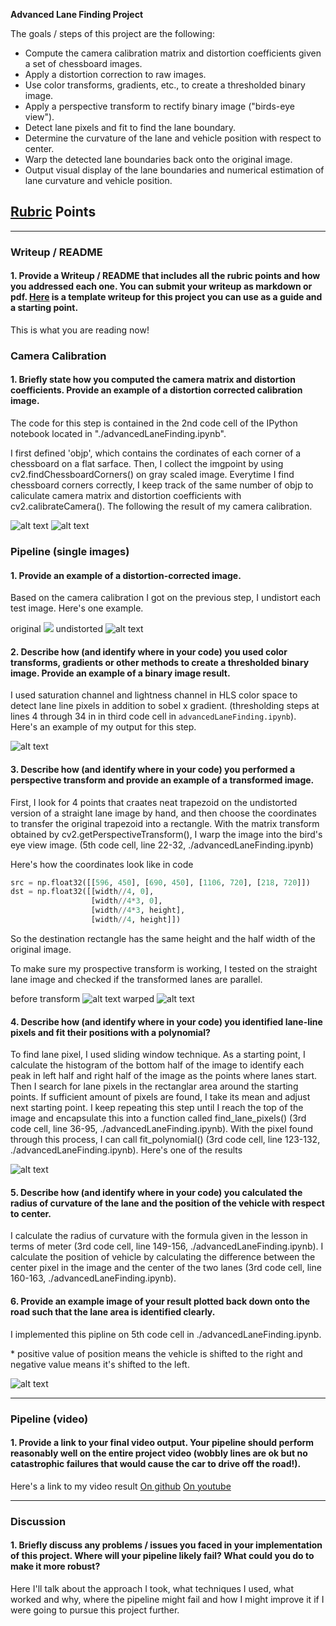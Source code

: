 
**Advanced Lane Finding Project**

The goals / steps of this project are the following:

* Compute the camera calibration matrix and distortion coefficients given a set of chessboard images.
* Apply a distortion correction to raw images.
* Use color transforms, gradients, etc., to create a thresholded binary image.
* Apply a perspective transform to rectify binary image ("birds-eye view").
* Detect lane pixels and fit to find the lane boundary.
* Determine the curvature of the lane and vehicle position with respect to center.
* Warp the detected lane boundaries back onto the original image.
* Output visual display of the lane boundaries and numerical estimation of lane curvature and vehicle position.

[//]: # (Image References)

[original]: ./output_images/camera_calib/original.jpg
[undistorted]: ./output_images/camera_calib/undistorted.jpg "Undistorted"
[test_original]: ./test_images/test2.jpg
[test_undistorted]: ./output_images/undist/test2.jpg "Road Transformed"
[image3]: ./output_images/sobel_s_channel/test2.jpg "Binary Example"
[before_warp]: ./output_images/sobel_s_channel/straight_lines2.jpg
[warped]: ./output_images/threshold_warped/straight_lines2.jpg
[lane_pixel]: ./output_images/lane_pixel/test2.jpg
[marked_lane]: ./output_images/marked_lane/test2.jpg
[video1]: ./project_video.mp4 "Video"

## [Rubric](https://review.udacity.com/#!/rubrics/571/view) Points
---

### Writeup / README

#### 1. Provide a Writeup / README that includes all the rubric points and how you addressed each one.  You can submit your writeup as markdown or pdf.  [Here](https://github.com/udacity/CarND-Advanced-Lane-Lines/blob/master/writeup_template.md) is a template writeup for this project you can use as a guide and a starting point.  

This is what you are reading now!

### Camera Calibration

#### 1. Briefly state how you computed the camera matrix and distortion coefficients. Provide an example of a distortion corrected calibration image.

The code for this step is contained in the 2nd code cell of the IPython notebook located in "./advancedLaneFinding.ipynb".  

I first defined 'objp', which contains the cordinates of each corner of a chessboard on a flat sarface. Then, I collect the imgpoint by using cv2.findChessboardCorners() on gray scaled image. Everytime I find chessboard corners correctly, I keep track of the same number of objp to caliculate camera matrix and distortion coefficients with cv2.calibrateCamera(). The following the result of my camera calibration.

![alt text][original]
![alt text][undistorted]

### Pipeline (single images)

#### 1. Provide an example of a distortion-corrected image.

Based on the camera calibration I got on the previous step, I undistort each test image.
Here's one example.

original
![][test_original]
undistorted
![alt text][test_undistorted]

#### 2. Describe how (and identify where in your code) you used color transforms, gradients or other methods to create a thresholded binary image.  Provide an example of a binary image result.

I used saturation channel and lightness channel in HLS color space to detect lane line pixels in addition to sobel x gradient.
(thresholding steps at lines 4 through 34 in in third code cell in `advancedLaneFinding.ipynb`).  Here's an example of my output for this step. 

![alt text][image3]

#### 3. Describe how (and identify where in your code) you performed a perspective transform and provide an example of a transformed image. 

First, I look for 4 points that craates neat trapezoid on the undistorted version of a straight lane image by hand, and then choose the coordinates to transfer the original trapezoid into a rectangle. With the matrix transform obtained by cv2.getPerspectiveTransform(), I warp the image into the bird's eye view image. (5th code cell, line 22-32, ./advancedLaneFinding.ipynb)

Here's how the coordinates look like in code

```python
src = np.float32([[596, 450], [690, 450], [1106, 720], [218, 720]])
dst = np.float32([[width//4, 0], 
                  [width//4*3, 0],
                  [width//4*3, height],
                  [width//4, height]])
```

So the destination rectangle has the same height and the half width of the original image.

To make sure my prospective transform is working, I tested on the straight lane image and checked if the transformed lanes are parallel.

before transform
![alt text][before_warp]
warped
![alt text][warped]

#### 4. Describe how (and identify where in your code) you identified lane-line pixels and fit their positions with a polynomial?

To find lane pixel, I used sliding window technique. As a starting point, I calculate the histogram of the bottom half of the image to identify each peak in left half and right half of the image as the points where lanes start. Then I search for lane pixels in the rectanglar area around the starting points. If sufficient amount of pixels are found, I take its mean and adjust next starting point. I keep repeating this step until I reach the top of the image and encapsulate this into a function called find_lane_pixels() (3rd code cell, line 36-95, ./advancedLaneFinding.ipynb). With the pixel found through this process, I can call fit_polynomial() (3rd code cell, line 123-132, ./advancedLaneFinding.ipynb).
Here's one of the results

![alt text][lane_pixel]

#### 5. Describe how (and identify where in your code) you calculated the radius of curvature of the lane and the position of the vehicle with respect to center.

I calculate the radius of curvature with the formula given in the lesson in terms of meter (3rd code cell, line 149-156, ./advancedLaneFinding.ipynb).
I calculate the position of vehicle by calculating the difference between the center pixel in the image and the center of the two lanes (3rd code cell, line 160-163, ./advancedLaneFinding.ipynb).

#### 6. Provide an example image of your result plotted back down onto the road such that the lane area is identified clearly.

I implemented this pipline on 5th code cell in ./advancedLaneFinding.ipynb.

\* positive value of position means the vehicle is shifted to the right and negative value means it's shifted to the left.

![alt text][marked_lane]

---

### Pipeline (video)

#### 1. Provide a link to your final video output.  Your pipeline should perform reasonably well on the entire project video (wobbly lines are ok but no catastrophic failures that would cause the car to drive off the road!).

Here's a link to my video result
[On github](./output_videos/marked_project_video.mp4)
[On youtube](https://youtu.be/7qnh5_HvZZ0)

---

### Discussion

#### 1. Briefly discuss any problems / issues you faced in your implementation of this project.  Where will your pipeline likely fail?  What could you do to make it more robust?

Here I'll talk about the approach I took, what techniques I used, what worked and why, where the pipeline might fail and how I might improve it if I were going to pursue this project further.  
